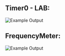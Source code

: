 ## Timer0 - LAB:
![Example Output](/Timer0_LAB.jpg)

## FrequencyMeter:
![Example Output](/FreqMeter.jpg)
